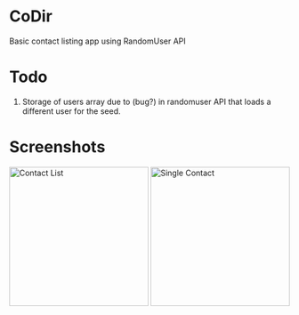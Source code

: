 # CoDir
Basic contact listing app using RandomUser API

Todo
====
 1. Storage of users array due to (bug?) in randomuser API that loads a different user for the seed.
 
Screenshots
===========

<img src="http://i.imgur.com/h3AUL8q.png" alt="Contact List" style="width: 250px;" />
<img src="http://i.imgur.com/2neYxYD.png" alt="Single Contact" style="width: 250px;" />

